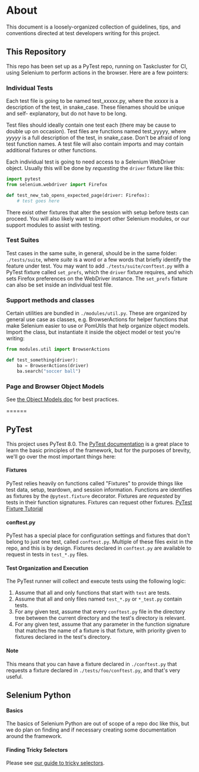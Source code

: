 # About

This document is a loosely-organized collection of guidelines, tips, and conventions
directed at test developers writing for this project.

## This Repository

This repo has been set up as a PyTest repo, running on Taskcluster for CI, using
Selenium to perform actions in the browser. Here are a few pointers:

### Individual Tests

Each test file is going to be named test_xxxxx.py, where the _xxxxx_ is a 
description of the test, in snake_case. These filenames should be unique and self-
explanatory, but do not have to be long.

Test files should ideally contain one test each (there may be cause to double up on
occasion). Test files are functions named test_yyyyy, where _yyyyy_ is a full
description of the test, in snake_case. Don't be afraid of long test function
names. A test file will also contain imports and may contain additional fixtures
or other functions.

Each individual test is going to need access to a Selenium WebDriver object. Usually
this will be done by _requesting_ the `driver` fixture like this:

```Python
import pytest
from selenium.webdriver import Firefox

def test_new_tab_opens_expected_page(driver: Firefox):
    # test goes here
```

There exist other fixtures that alter the session with setup before tests can
proceed. You will also likely want to import other Selenium modules, or our support
modules to assist with testing.

### Test Suites

Test cases in the same suite, in general, should be in the same folder:
`./tests/suite`, where _suite_ is a word or a few words that briefly identify the
feature under test. You may want to add `./tests/suite/conftest.py` with a PyTest
fixture called `set_prefs`, which the `driver` fixture requires, and which
sets Firefox preferences on the WebDriver instance. The `set_prefs` fixture can
also be set inside an individual test file.

### Support methods and classes

Certain utilities are bundled in `./modules/util.py`. These are organized by
general use case as classes, e.g. BrowserActions for helper functions that make
Selenium easier to use or PomUtils that help organize object models. Import the
class, but instantiate it inside the object model or test you're writing:
```Python
from modules.util import BrowserActions

def test_something(driver):
    ba = BrowserActions(driver)
    ba.search("soccer ball")
```

### Page and Browser Object Models

See [the Object Models doc](./OBJECT_MODELS.md) for best practices.

======

## PyTest

This project uses PyTest 8.0. The [PyTest documentation](https://docs.pytest.org/en/8.0.x/)
is a great place to learn the basic principles of the framework, but for the
purposes of brevity, we'll go over the most important things here:

#### Fixtures

PyTest relies heavily on functions called "Fixtures" to provide things like test
data, setup, teardown, and session information. Functions are identifies as
fixtures by the `@pytest.fixture` decorator. Fixtures are _requested_ by tests in
their function signatures. Fixtures can request other fixtures.
[PyTest Fixture Tutorial](https://docs.pytest.org/en/8.0.x/explanation/fixtures.html#about-fixtures)

#### conftest.py

PyTest has a special place for configuration settings and fixtures that don't
belong to just one test, called `conftest.py`. Multiple of these files exist in
the repo, and this is by design. Fixtures declared in `conftest.py` are available
to request in tests in `test_*.py` files.

#### Test Organization and Execution

The PyTest runner will collect and execute tests using the following logic:

1. Assume that all and only functions that start with `test` are tests.
2. Assume that all and only files named `test_*.py` or `*_test.py` contain tests.
3. For any given test, assume that every `conftest.py` file in the directory tree
between the current directory and the test's directory is relevant.
4. For any given test, assume that any parameter in the function signature that
matches the name of a fixture is that fixture, with priority given to fixtures
declared in the test's directory.

#### Note

This means that you can have a fixture declared in `./conftest.py` that requests
a fixture declared in `./tests/foo/conftest.py`, and that's very useful.

## Selenium Python

#### Basics

The basics of Selenium Python are out of scope of a repo doc like this, but we do
plan on finding and if necessary creating some documentation around the framework.

#### Finding Tricky Selectors

Please see 
[our guide to tricky selectors](https://mozilla-hub.atlassian.net/wiki/spaces/QA/pages/606503037/HOWTO+Find+difficult+selectors).
